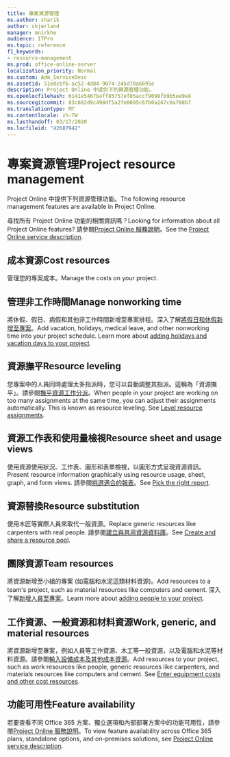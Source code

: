 ```yaml
---
title: 專案資源管理
ms.author: sharik
author: skjerland
manager: mnirkhe
audience: ITPro
ms.topic: reference
f1_keywords:
- resource-management
ms.prod: office-online-server
localization_priority: Normal
ms.custom: Adm_ServiceDesc
ms.assetid: 51e0cbf6-ac52-4d84-9074-245d70a6695e
description: Project Online 中提供下列資源管理功能。
ms.openlocfilehash: 6141e5467b4ff85757ef85accf9098fb9b5ee9e8
ms.sourcegitcommit: 83c602d9c498df5a2fe0095c6fb0a267c8a708b7
ms.translationtype: MT
ms.contentlocale: zh-TW
ms.lasthandoff: 03/17/2020
ms.locfileid: "42687942"
---
```

# <a name="project-resource-management"></a><span data-ttu-id="b106f-103">專案資源管理</span><span class="sxs-lookup"><span data-stu-id="b106f-103">Project resource management</span></span>

<span data-ttu-id="b106f-104">Project Online 中提供下列資源管理功能。</span><span class="sxs-lookup"><span data-stu-id="b106f-104">The following resource management features are available in Project Online.</span></span>
  
<span data-ttu-id="b106f-105">尋找所有 Project Online 功能的相關資訊嗎？</span><span class="sxs-lookup"><span data-stu-id="b106f-105">Looking for information about all Project Online features?</span></span> <span data-ttu-id="b106f-106">請參閱[Project Online 服務說明](project-online-service-description.md)。</span><span class="sxs-lookup"><span data-stu-id="b106f-106">See the [Project Online service description](project-online-service-description.md).</span></span>
  
## <a name="cost-resources"></a><span data-ttu-id="b106f-107">成本資源</span><span class="sxs-lookup"><span data-stu-id="b106f-107">Cost resources</span></span>

<span data-ttu-id="b106f-108">管理您的專案成本。</span><span class="sxs-lookup"><span data-stu-id="b106f-108">Manage the costs on your project.</span></span>
  
## <a name="manage-nonworking-time"></a><span data-ttu-id="b106f-109">管理非工作時間</span><span class="sxs-lookup"><span data-stu-id="b106f-109">Manage nonworking time</span></span>

<span data-ttu-id="b106f-p102">將休假、假日、病假和其他非工作時間新增至專案排程。深入了解[將假日和休假新增至專案](https://go.microsoft.com/fwlink/p/?LinkId=271337)。</span><span class="sxs-lookup"><span data-stu-id="b106f-p102">Add vacation, holidays, medical leave, and other nonworking time into your project schedule. Learn more about [adding holidays and vacation days to your project](https://go.microsoft.com/fwlink/p/?LinkId=271337).</span></span>
  
## <a name="resource-leveling"></a><span data-ttu-id="b106f-112">資源撫平</span><span class="sxs-lookup"><span data-stu-id="b106f-112">Resource leveling</span></span>

<span data-ttu-id="b106f-p103">您專案中的人員同時處理太多指派時，您可以自動調整其指派。這稱為「資源撫平」。請參閱[撫平資源工作分派](https://go.microsoft.com/fwlink/p/?LinkId=271348)。</span><span class="sxs-lookup"><span data-stu-id="b106f-p103">When people in your project are working on too many assignments at the same time, you can adjust their assignments automatically. This is known as resource leveling. See [Level resource assignments](https://go.microsoft.com/fwlink/p/?LinkId=271348).</span></span>
  
## <a name="resource-sheet-and-usage-views"></a><span data-ttu-id="b106f-116">資源工作表和使用量檢視</span><span class="sxs-lookup"><span data-stu-id="b106f-116">Resource sheet and usage views</span></span>

<span data-ttu-id="b106f-117">使用資源使用狀況、工作表、圖形和表單檢視，以圖形方式呈現資源資訊。</span><span class="sxs-lookup"><span data-stu-id="b106f-117">Present resource information graphically using resource usage, sheet, graph, and form views.</span></span> <span data-ttu-id="b106f-118">請參閱[挑選適合的報表](https://go.microsoft.com/fwlink/?LinkId=402920)。</span><span class="sxs-lookup"><span data-stu-id="b106f-118">See [Pick the right report](https://go.microsoft.com/fwlink/?LinkId=402920).</span></span>
  
## <a name="resource-substitution"></a><span data-ttu-id="b106f-119">資源替換</span><span class="sxs-lookup"><span data-stu-id="b106f-119">Resource substitution</span></span>

<span data-ttu-id="b106f-120">使用木匠等實際人員來取代一般資源。</span><span class="sxs-lookup"><span data-stu-id="b106f-120">Replace generic resources like carpenters with real people.</span></span> <span data-ttu-id="b106f-121">請參閱[建立與共用資源資料庫](https://go.microsoft.com/fwlink/?LinkId=402921)。</span><span class="sxs-lookup"><span data-stu-id="b106f-121">See [Create and share a resource pool](https://go.microsoft.com/fwlink/?LinkId=402921).</span></span>
  
## <a name="team-resources"></a><span data-ttu-id="b106f-122">團隊資源</span><span class="sxs-lookup"><span data-stu-id="b106f-122">Team resources</span></span>

<span data-ttu-id="b106f-123">將資源新增至小組的專案 (如電腦和水泥這類材料資源)。</span><span class="sxs-lookup"><span data-stu-id="b106f-123">Add resources to a team's project, such as material resources like computers and cement.</span></span> <span data-ttu-id="b106f-124">深入了解[新增人員至專案](https://go.microsoft.com/fwlink/p/?LinkId=271347)。</span><span class="sxs-lookup"><span data-stu-id="b106f-124">Learn more about [adding people to your project](https://go.microsoft.com/fwlink/p/?LinkId=271347).</span></span>
  
## <a name="work-generic-and-material-resources"></a><span data-ttu-id="b106f-125">工作資源、一般資源和材料資源</span><span class="sxs-lookup"><span data-stu-id="b106f-125">Work, generic, and material resources</span></span>

<span data-ttu-id="b106f-p107">將資源新增至專案，例如人員等工作資源、木工等一般資源，以及電腦和水泥等材料資源。請參閱[輸入設備成本及其他成本資源](https://go.microsoft.com/fwlink/?LinkId=402922)。</span><span class="sxs-lookup"><span data-stu-id="b106f-p107">Add resources to your project, such as work resources like people, generic resources like carpenters, and materials resources like computers and cement. See [Enter equipment costs and other cost resources](https://go.microsoft.com/fwlink/?LinkId=402922).</span></span>
  
## <a name="feature-availability"></a><span data-ttu-id="b106f-128">功能可用性</span><span class="sxs-lookup"><span data-stu-id="b106f-128">Feature availability</span></span>

<span data-ttu-id="b106f-129">若要查看不同 Office 365 方案、獨立選項和內部部署方案中的功能可用性，請參閱[Project Online 服務說明](project-online-service-description.md)。</span><span class="sxs-lookup"><span data-stu-id="b106f-129">To view feature availability across Office 365 plans, standalone options, and on-premises solutions, see [Project Online service description](project-online-service-description.md).</span></span>
  

